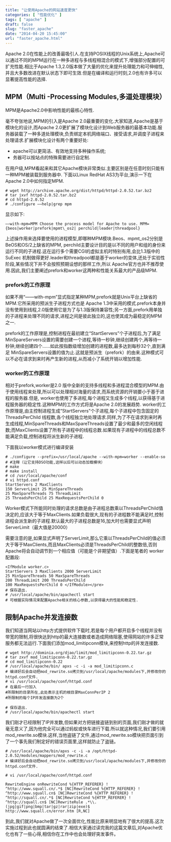 ```yaml
---
title: "让使用Apache的网站速度更快"
categories: [ "性能优化" ]
tags: [ "apache" ]
draft: false
slug: "faster_apache"
date: "2014-04-20 15:45:00"
url: "faster_apache.html"
---
```


Apache 2.0在性能上的改善最吸引人.在支持POSIX线程的Unix系统上,Apache可以通过不同的MPM运行在一种多进程与多线程相混合的模式下,增强部分配置的可扩充性能.相比于Apache 1.3,2.0版本做了大量的优化来提升处理能力和可伸缩性,并且大多数改进在默认状态下即可生效.但是在编译和运行时刻,2.0也有许多可以显著提高性能的选择. 

## MPM（Multi -Processing Modules,多道处理模块）

MPM是Apache2.0中影响性能的最核心特性. 

毫不夸张地说,MPM的引入是Apache 2.0最重要的变化.大家知道,Apache是基于模块化的设计,而Apache 2.0更扩展了模块化设计到Web服务器的最基本功能.服务器装载了一种多道处理模块,负责绑定本机网络端口、接受请求,并调度子进程来处理请求.扩展模块化设计有两个重要好处: 

 - apache可以更简洁、有效地支持多种操作系统;  
 - 务器可以按站点的特殊需要进行自定制.

在用户级,MPM看起来和其它Apache模块非常类似.主要区别是在任意时刻只能有一种MPM被装载到服务器中. 下面以Linux RedHat AS3为平台,演示一下在Apache 2.0中如何指定MPM. 

    # wget http://archive.apache.org/dist/httpd/httpd-2.0.52.tar.bz2 
    # tar jxvf httpd-2.0.52.tar.bz2 
    # cd httpd-2.0.52 
    # ./configure ——help|grep mpm 

显示如下: 

    ——with-mpm=MPM Choose the process model for Apache to use. MPM={beos|worker|prefork|mpmt\_os2| perchild|leader|threadpool} 

上述操作用来选择要使用的进程模型,即哪种MPM模块.Beos、mpmt\_os2分别是BeOS和OS/2上缺省的MPM, perchild主要设计目的是以不同的用户和组的身份来运行不同的子进程.这在运行多个需要CGI的虚拟主机时特别有用,会比1.3版中的SuExec 机制做得更好.leader和threadpool都是基于worker的变体,还处于实验性阶段,某些情况下并不会按照预期设想的那样工作,所以 Apache官方也并不推荐使用.因此,我们主要阐述prefork和worker这两种和性能关系最大的产品级MPM.

### prefork的工作原理 

如果不用“——with-mpm”显式指定某种MPM,prefork就是Unix平台上缺省的MPM.它所采用的预派生子进程方式也是 Apache 1.3中采用的模式.prefork本身并没有使用到线程,2.0版使用它是为了与1.3版保持兼容性;另一方面,prefork用单独的子进程来处理不同的请求,进程之间是彼此独立的,这也使其成为最稳定的MPM之一.

prefork的工作原理是,控制进程在最初建立“StartServers”个子进程后,为了满足MinSpareServers设置的需要创建一个进程,等待一秒钟,继续创建两个,再等待一秒钟,继续创建四个……如此按指数级增加创建的进程数,最多达到每秒32个,直到满足 MinSpareServers设置的值为止.这就是预派生（prefork）的由来.这种模式可以不必在请求到来时再产生新的进程,从而减小了系统开销以增加性能. 

### worker的工作原理

相对于prefork,worker是2.0 版中全新的支持多线程和多进程混合模型的MPM.由于使用线程来处理,所以可以处理相对海量的请求,而系统资源的开销要小于基于进程的服务器.但是, worker也使用了多进程,每个进程又生成多个线程,以获得基于进程服务器的稳定性.这种MPM的工作方式将是Apache 2.0的发展趋势.
worker的工作原理是,由主控制进程生成“StartServers”个子进程,每个子进程中包含固定的ThreadsPerChild 线程数,各个线程独立地处理请求.同样,为了不在请求到来时再生成线程,MinSpareThreads和MaxSpareThreads设置了最少和最多的空闲线程数;而MaxClients设置了所有子进程中的线程总数.如果现有子进程中的线程总数不能满足负载,控制进程将派生新的子进程.

下面我以worker模式进行编译安装

    # ./configure --prefix=/usr/local/apache --with-mpm=worker --enable-so
    # #注释（让它支持DSO功能,这样以后可以动态加载模块）
    # make
    # make install
    # cd /usr/local/apache/conf
    # vi httpd.conf
    StartServers 2 MaxClients
    150 ServerLimit 25 MinSpareThreads
    25 MaxSpareThreads 75 ThreadLimit
    25 ThreadsPerChild 25 MaxRequestsPerChild 0
    
Worker模式下所能同时处理的请求总数是由子进程总数乘以ThreadsPerChild值决定的,应该大于等于MaxClients.如果负载很大,现有的子进程数不能满足时,控制进程会派生新的子进程.默认最大的子进程总数是16,加大时也需要显式声明ServerLimit（最大值是20000） 

需要注意的是,如果显式声明了ServerLimit,那么它乘以ThreadsPerChild的值必须大于等于MaxClients,而且MaxClients必须是ThreadsPerChild的整数倍,否则Apache将会自动调节到一个相应值（可能是个非期望值）.下面是笔者的 worker配置段:   

    <IfModule worker.c> 
    StartServers 3 MaxClients 2000 ServerLimit 
    25 MinSpareThreads 50 MaxSpareThreads 
    200 ThreadLimit 200 ThreadsPerChild 
    100 MaxRequestsPerChild 0 </IfModule></pre>
    # 保存退出. 
    # /usr/local/apache/bin/apachectl start 
    # 可根据实际情况来配置Apache相关的核心参数,以获得最大的性能和稳定性. 

## 限制Apache并发连接数 

我们知道当网站以http方式提供软件下载时,若是每个用户都开启多个线程并没有带宽的限制,将很快达到http的最大连接数或者造成网络阻塞,使得网站的许多正常服务都无法运行.下面我们添加mod_limitipconn模块,来控制http的并发连接数. 

    # wget http://dominia.org/djao/limit/mod_limitipconn-0.22.tar.gz
    # tar zxvf mod_limitipconn-0.22.tar.gz
    # cd mod_limitipconn-0.22
    # /usr/local/apache/bin/ apxs -c -i -a mod_limitipconn.c
    # 编译好后会自动把mod_rewrite.so拷贝到/usr/local/apache/modules下,并修改你的httpd.conf文件.
    # vi /usr/local/apache/conf/httpd.conf
    # 在最后一行加入
    #所限制的目录所在,此处表示主机的根目录MaxConnPerIP 2
    #所限制的每个IP并发连接数为2个

    # 保存退出.
    # /usr/local/apache/bin/apachectl start

我们刚才已经限制了IP并发数,但如果对方把链接盗链到别的页面,我们刚才做的就毫无意义了,因为他完全可以通过蚂蚁或快车进行下载.所以就这种情况,我们要引用mod\_rewrite.so模块.这样,当他盗链了文件,通过mod\_rewrite.so模块把页面引到了一个事先我们制定好的错误页面里,这样就防止了盗链。 

    # /usr/local/apache/bin/apxs -c -i -a /opt/httpd-2.0.52/modules/mappers/mod_rewrite.c
    # 编译好后会自动把mod_rewrite.so拷贝到/usr/local/apache/modules下,并修改你的httpd.conf文件.
    
    # vi /usr/local/apache/conf/httpd.conf
    
    RewriteEngine onRewriteCond %{HTTP_REFERER} !
    ^http://www.squall.cn/.*$ [NC]RewriteCond %{HTTP_REFERER} !
    ^http://www.squall.cn$ [NC]RewriteCond %{HTTP_REFERER} !
    ^http://squall.cn/.*$ [NC]RewriteCond %{HTTP_REFERER} !
    ^http://squall.cn$ [NC]RewriteRule .*\\.
    (jpg|gif|png|bmp|tar|gz|rar|zip|exe)$
    http://www.squall.cn/error.htm [R,NC]
    
到此,我们就对Apache做了一次全面优化,性能比原来明显地有了很大的提高.这次实施过程到此也就圆满的结束了.相信大家通过读完我的这篇文章后,对Apache优化也有了一些心得,相信你在工作中也会处理好突发事件。